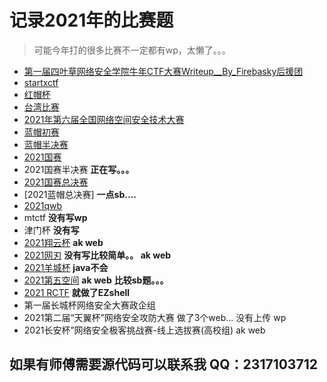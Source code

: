 # 记录2021年的比赛题
> 可能今年打的很多比赛不一定都有wp，太懒了。。。

+ [第一届四叶草网络安全学院牛年CTF大赛Writeup__By_Firebasky后援团](WP/第一届四叶草网络安全学院牛年CTF大赛Writeup__By_Firebasky后援团.pdf)
+ [startxctf](WP/startxctfwp.pdf)
+ [红帽杯](WP/红帽-2021-5-9.pdf)
+ [台湾比赛](WP/台湾wp.pdf)
+ [2021年第六届全国网络空间安全技术大赛](WP/双流一大学酸菜鱼-web-wp.pdf)
+ [蓝帽初赛](WP/hhhhh队伍.pdf)
+ [蓝帽半决赛](WP/hhhh队WEBwp.pdf)
+ [2021国赛](WP/web.pdf)
+ 2021国赛半决赛  **正在写。。。**
+ [2021国赛总决赛](https://www.anquanke.com/post/id/249651)
+ [2021蓝帽总决赛] **一点sb....**
+ [2021qwb](WP/qwb-web.pdf)
+ mtctf  **没有写wp**
+ 津门杯  **没有写**
+ [2021翔云杯](https://www.anquanke.com/post/id/251221) **ak web**
+ [2021网刃]() **没有写比较简单。。 ak web**
+ [2021羊城杯](https://www.anquanke.com/post/id/253051)   **java不会**
+ [2021第五空间]()  **ak web**  **比较sb题。。。**
+ [2021 RCTF]()  **就做了EZshell**
+ 第一届长城杯网络安全大赛政企组
+ 2021第二届“天翼杯”网络安全攻防大赛  做了3个web... 没有上传 wp
+ 2021⻓安杯”⽹络安全极客挑战赛-线上选拔赛(高校组)  ak web 

## 如果有师傅需要源代码可以联系我 QQ：2317103712
